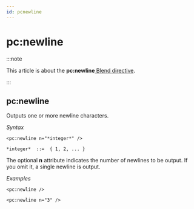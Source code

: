 ```yaml
---
id: pcnewline
---
```


# pc:newline




:::note

This article is about the **pc:newline**[ Blend directive](/docs/Repositories/Blend_directives).

:::

## **pc:newline**

Outputs one or more newline characters.

*Syntax*

```
<pc:newline n="*integer*" />

*integer*  ::=  { 1, 2, ... }
```

The optional **n** attribute indicates the number of newlines to be output. If you omit it, a single newline is output.

*Examples*

```language-xml
<pc:newline />
```

```language-xml
<pc:newline n="3" />
```

 